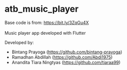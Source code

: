 # atb_music_player 
Base code is from: https://bit.ly/3ZqGu4X
\
\
Music player app developed with Flutter

Developed by: 
- Bintang Prayoga (https://github.com/bintang-prayoga)
- Ramadhan Abdillah (https://github.com/Abdi1975)
- Anandita Tiara Ningtyas (https://github.com/tiaraa99)
